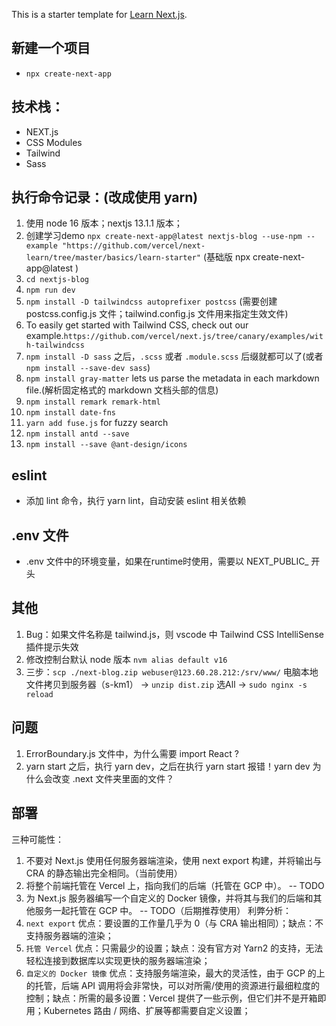This is a starter template for [Learn Next.js](https://nextjs.org/learn).

## 新建一个项目
* `npx create-next-app`

## 技术栈：
* NEXT.js
* CSS Modules
* Tailwind
* Sass

## 执行命令记录：(改成使用 yarn)
1. 使用 node 16 版本；nextjs 13.1.1 版本；
2. 创建学习demo `npx create-next-app@latest nextjs-blog --use-npm --example "https://github.com/vercel/next-learn/tree/master/basics/learn-starter"` (基础版 npx create-next-app@latest )
3. `cd nextjs-blog`
4. `npm run dev`
5. `npm install -D tailwindcss autoprefixer postcss` (需要创建 postcss.config.js 文件；tailwind.config.js 文件用来指定生效文件)
6. To easily get started with Tailwind CSS, check out our example.`https://github.com/vercel/next.js/tree/canary/examples/with-tailwindcss`
7. `npm install -D sass` 之后，`.scss` 或者 `.module.scss` 后缀就都可以了(或者 `npm install --save-dev sass`)
8. `npm install gray-matter` lets us parse the metadata in each markdown file.(解析固定格式的 markdown 文档头部的信息)
9. `npm install remark remark-html`
10. `npm install date-fns`
11. `yarn add fuse.js` for fuzzy search
12. `npm install antd --save`
13. `npm install --save @ant-design/icons`

## eslint
* 添加 lint 命令，执行 yarn lint，自动安装 eslint 相关依赖

## .env 文件
* .env 文件中的环境变量，如果在runtime时使用，需要以 NEXT_PUBLIC_ 开头

## 其他
1. Bug：如果文件名称是 tailwind.js，则 vscode 中 Tailwind CSS IntelliSense 插件提示失效
2. 修改控制台默认 node 版本 `nvm alias default v16`
3. 三步：`scp ./next-blog.zip webuser@123.60.28.212:/srv/www/` 电脑本地文件拷贝到服务器（s-km1） -> `unzip dist.zip` 选All -> `sudo nginx -s reload`

## 问题
1. ErrorBoundary.js 文件中，为什么需要 import React ?
2. yarn start 之后，执行 yarn dev，之后在执行 yarn start 报错！yarn dev 为什么会改变 .next 文件夹里面的文件？

## 部署
三种可能性：
1. 不要对 Next.js 使用任何服务器端渲染，使用 next export 构建，并将输出与 CRA 的静态输出完全相同。（当前使用）
2. 将整个前端托管在 Vercel 上，指向我们的后端（托管在 GCP 中）。 -- TODO
3. 为 Next.js 服务器编写一个自定义的 Docker 镜像，并将其与我们的后端和其他服务一起托管在 GCP 中。 -- TODO（后期推荐使用）
利弊分析：
1. `next export` 优点：要设置的工作量几乎为 0（与 CRA 输出相同）；缺点：不支持服务器端的渲染；
2. `托管 Vercel` 优点：只需最少的设置；缺点：没有官方对 Yarn2 的支持，无法轻松连接到数据库以实现更快的服务器端渲染；
3. `自定义的 Docker 镜像` 优点：支持服务端渲染，最大的灵活性，由于 GCP 的上的托管，后端 API 调用将会非常快，可以对所需/使用的资源进行最细粒度的控制；缺点：所需的最多设置：Vercel 提供了一些示例，但它们并不是开箱即用；Kubernetes 路由 / 网络、扩展等都需要自定义设置；
